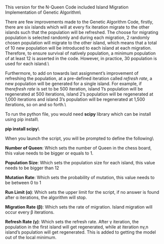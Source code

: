 This version for the N-Queen Code included Island Migration Implementation of Genetic Algorithm\

There are few improvements made to the Genetic Algorithm Code, firstly, there are six islands which will at every fix iteration migrate to the other islands such that the population will be refreshed. The choose for migrating population is selected randomly and during each migration, 2 randomly chosen population will migrate to the other island, which means that a total of 10 new population will be introduced to each island at each migration. Therefore, to ensure survival of natively population, a minimum population of at least 12 is asserted in the code. However, in practice, 30 population is used for each island.\

Furthermore, to add on towards last assignment’s improvement of refreshing the population, at a pre-defined iteration called *refresh rate*, a new population will be generated for a single island. For example, if the*refresh rate* is set to be 500 iteration, island 1’s population will be regenerated at 500 iterations, island 2’s population will be regenerated at 1,000 iterations and island 3’s population will be regenerated at 1,500 iterations, so on and so forth.\

To run the python file, you would need **scipy** library which can be install using pip install\

**pip install scipy**\

When you launch the script, you will be prompted to define the following\

**Number of Queen**: Which sets the number of Queen in the chess board, this value needs to be bigger or equals to 1.

**Population Size**:  Which sets the population size for each island, this value needs to be bigger than 12

**Mutation Rate**: Which sets the probability of mutation, this value needs to be between 0 to 1

**Run Limit (α)**: Which sets the upper limit for the script, if no answer is found after α iterations, the algorithm will stop.

**Migration Rate (β)**: Which sets the rate of migration. Island migration will occur every β iterations.

**Refresh Rate (γ)**: Which sets the refresh rate. After γ iteration, the population in the first island will get regenerated, while at iteration nγ,n island’s population will get regenerated. This is added to getting the model out of the local minimum.
